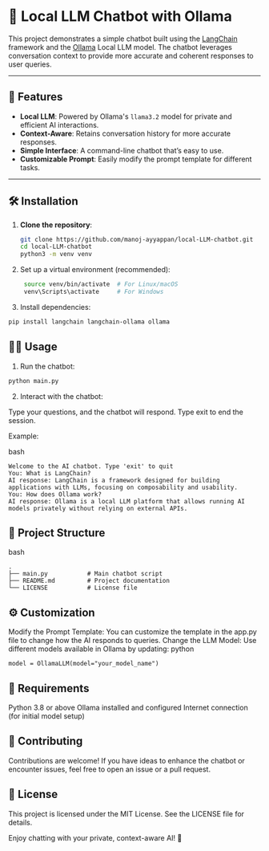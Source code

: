 # 🧠 Local LLM Chatbot with Ollama

This project demonstrates a simple chatbot built using the [LangChain](https://github.com/hwchase17/langchain) framework and the [Ollama](https://ollama.ai/) Local LLM model. The chatbot leverages conversation context to provide more accurate and coherent responses to user queries.

---

## 🚀 Features
- **Local LLM**: Powered by Ollama's `llama3.2` model for private and efficient AI interactions.
- **Context-Aware**: Retains conversation history for more accurate responses.
- **Simple Interface**: A command-line chatbot that’s easy to use.
- **Customizable Prompt**: Easily modify the prompt template for different tasks.

---

## 🛠️ Installation

1. **Clone the repository**:
   ```bash
   git clone https://github.com/manoj-ayyappan/local-LLM-chatbot.git
   cd local-LLM-chatbot
   python3 -m venv venv

2. Set up a virtual environment (recommended):
   ```bash
    source venv/bin/activate  # For Linux/macOS
    venv\Scripts\activate     # For Windows

3. Install dependencies:
  ```bash
  pip install langchain langchain-ollama ollama
  ```

## 🧑‍💻 Usage
1. Run the chatbot:
  ```bash
  python main.py
  ```
2. Interact with the chatbot:

Type your questions, and the chatbot will respond.
Type exit to end the session.

Example:

bash
```
Welcome to the AI chatbot. Type 'exit' to quit
You: What is LangChain?
AI response: LangChain is a framework designed for building applications with LLMs, focusing on composability and usability.
You: How does Ollama work?
AI response: Ollama is a local LLM platform that allows running AI models privately without relying on external APIs.
```

## 📁 Project Structure
bash
```
.
├── main.py           # Main chatbot script
├── README.md         # Project documentation
└── LICENSE           # License file
```

## ⚙️ Customization
Modify the Prompt Template: You can customize the template in the app.py file to change how the AI responds to queries.
Change the LLM Model: Use different models available in Ollama by updating:
python
```
model = OllamaLLM(model="your_model_name")
```

## 📝 Requirements
Python 3.8 or above
Ollama installed and configured
Internet connection (for initial model setup)

## 🤝 Contributing
Contributions are welcome! If you have ideas to enhance the chatbot or encounter issues, feel free to open an issue or a pull request.

## 📜 License
This project is licensed under the MIT License. See the LICENSE file for details.

Enjoy chatting with your private, context-aware AI! 🎉








